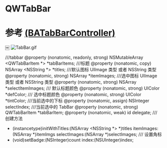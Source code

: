 # QWTabBar
# 参考 [(BATabBarController)](https://github.com/antiguab/BATabBarController)
￼
![TabBar.gif](https://upload-images.jianshu.io/upload_images/2342189-670c46912b066016.gif?imageMogr2/auto-orient/strip)


///tabbar
@property (nonatomic, readonly, strong) NSMutableArray <QWTabBarItem *> *tabBarItems;
///标题
@property (nonatomic, copy) NSArray <NSString *> *titles;
///默认图标 UIImage 类型 或者 NSString 类型
@property (nonatomic, strong) NSArray *itemImages;
///选中图标 UIImage 类型 或者 NSString 类型
@property (nonatomic, strong) NSArray *selectItemImages;
/// 默认标题颜色
@property (nonatomic, strong) UIColor *defColor;
/// 选中标题颜色
@property (nonatomic, strong) UIColor *tintColor;
///当前选中的下标
@property (nonatomic, assign) NSInteger selectIndex;
///当前选中的 TabBar
@property (nonatomic, strong) QWTabBarItem *tabBarItem;
@property (nonatomic, weak) id <QWTabBarDelegate>delegate;
/// 创建方法
- (instancetype)initWithTitles:(NSArray <NSString *> *)titles itemImages:(NSArray *)itemImgs selectImages:(NSArray *)selectImages;
/// 设置角标
- (void)setBadge:(NSInteger)count index:(NSUInteger)index;
